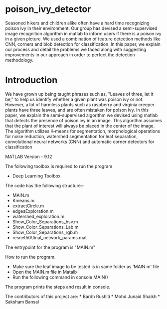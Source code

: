 # poison_ivy_detector
Seasoned hikers and children alike often have a hard time recognizing poison ivy in their environment. Our group has devised a semi-supervised image recognition algorithm in matlab to inform users if there is a poison ivy in a given picture. We used a combination of feature detection methods like CNN, corners and blob detection for classification. In this paper, we explain our process and detail the problems we faced along with suggesting improvements in our approach in order to perfect the detection methodology.

# Introduction
We have grown up being taught phrases such as, "Leaves of three, let it be," to help us identify whether a given plant was poison ivy or not. However, a lot of harmless plants such as raspberry and virginia creeper plants have three leaves, and are often mistaken for poison ivy. In this paper, we explain the semi-supervised algorithm we devised using matlab that detects the presence of poison ivy in an image. This algorithm assumes that the plant of interest will always be placed in the center of the image. The algorithm utilizes K-means for segmentation, morphological operations for noise reduction, watershed segmentation for leaf separation, convolutional neural networks (CNN) and automatic corner detectors for classification

MATLAB Version - 9.12

The following toolbox is required to run the program
- Deep Learning Toolbox

The code has the following structure:-

- MAIN.m
- Kmeans.m
- extractCircle.m
- edgesExploration.m
- watershed_exploration.m
- Show_Color_Separations_hsv.m
- Show_Color_Separations_Lab.m
- Show_Color_Separations_rgb.m
- resnet50\final_network_params.mat

The entrypoint for the program is "MAIN.m"

How to run the program. 
- Make sure the leaf image to be tested is in same folder as 'MAIN.m' file
- Open the MAIN.m file in Matalb
- Run the following command in console MAIN(<Leaf Image File Path>)


The program prints the steps and result in console.

The contributors of this project are:
	* Bardh Rushiti
	* Mohd Junaid Shaikh
	* Saksham Bansal